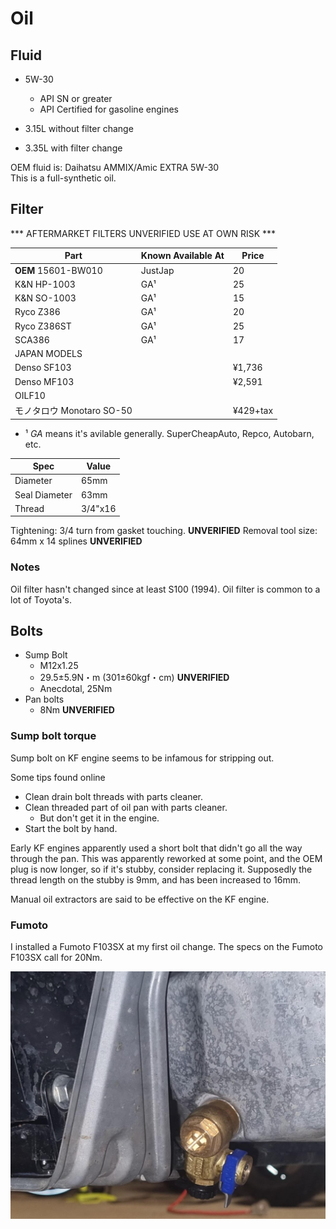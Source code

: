 # Oil

## Fluid

* 5W-30
  * API SN or greater
  * API Certified for gasoline engines

* 3.15L without filter change
* 3.35L with filter change

OEM fluid is: Daihatsu AMMIX/Amic EXTRA 5W-30  
This is a full-synthetic oil.


## Filter

*** AFTERMARKET FILTERS UNVERIFIED USE AT OWN RISK ***

| Part                | Known Available At           | Price           |
| ------------------- | ---------------------------- | --------------- |
| **OEM** 15601-BW010 | JustJap                      | 20              |
| K&N HP-1003         | GA¹                          | 25              |
| K&N SO-1003         | GA¹                          | 15              |
| Ryco Z386           | GA¹                          | 20              |
| Ryco Z386ST         | GA¹                          | 25              |
| SCA386              | GA¹                          | 17              |
| JAPAN MODELS        |                              |                 |
| Denso SF103         |                              | ¥1,736          |
| Denso MF103         |                              | ¥2,591          |
| OILF10              |                              |                 |
| モノタロウ Monotaro SO-50 |                        | ¥429+tax        |

* ¹ *GA* means it's avilable generally. SuperCheapAuto, Repco, Autobarn, etc.



| Spec          | Value   |
| ------------- | ------- |
| Diameter      | 65mm    |
| Seal Diameter | 63mm    |
| Thread        | 3/4"x16 |

Tightening: 3/4 turn from gasket touching.  **UNVERIFIED**
Removal tool size: 64mm x 14 splines **UNVERIFIED**

### Notes

Oil filter hasn't changed since at least S100 (1994).
Oil filter is common to a lot of Toyota's.



## Bolts

* Sump Bolt
  * M12x1.25
  * 29.5±5.9N・m (301±60kgf・cm)  **UNVERIFIED**
  * Anecdotal, 25Nm
* Pan bolts
  * 8Nm  **UNVERIFIED**

### Sump bolt torque

Sump bolt on KF engine seems to be infamous for stripping out.

Some tips found online
* Clean drain bolt threads with parts cleaner.
* Clean threaded part of oil pan with parts cleaner.
  * But don't get it in the engine.
* Start the bolt by hand.

Early KF engines apparently used a short bolt that didn't go all the way through the pan.
This was apparently reworked at some point, and the OEM plug is now longer, so if it's stubby, consider replacing it.
Supposedly the thread length on the stubby is 9mm, and has been increased to 16mm.

Manual oil extractors are said to be effective on the KF engine.

### Fumoto

I installed a Fumoto F103SX at my first oil change.
The specs on the Fumoto F103SX call for 20Nm.

![F103SX on Hijet Truck](/assets/fumoto-s510p.jpg)
